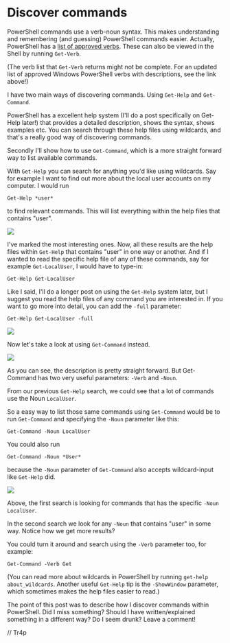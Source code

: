 # Discover commands

PowerShell commands use a verb-noun syntax. This makes understanding and remembering \(and guessing\) PowerShell commands easier. Actually, PowerShell has a [list of approved verbs](https://msdn.microsoft.com/en-us/library/ms714428%28v=vs.85%29.aspx). These can also be viewed in the Shell by running `Get-Verb`.

\(The verb list that `Get-Verb` returns might not be complete. For an updated list of approved Windows PowerShell verbs with descriptions, see the link above!\)

I have two main ways of discovering commands. Using `Get-Help` and `Get-Command`.

PowerShell has a excellent help system \(I'll do a post specifically on Get-Help later!\) that provides a detailed description, shows the syntax, shows examples etc. You can search through these help files using wildcards, and that's a really good way of discovering commands.

Secondly I'll show how to use `Get-Command`, which is a more straight forward way to list available commands.

With `Get-Help` you can search for anything you'd like using wildcards. Say for example I want to find out more about the local user accounts on my computer. I would run

```text
Get-Help *user*
```

to find relevant commands. This will list everything within the help files that contains "user".

![](https://tr4psec.files.wordpress.com/2018/06/screenshot_2.png)

I've marked the most interesting ones. Now, all these results are the help files within `Get-Help` that contains "user" in one way or another. And if I wanted to read the specific help file of any of these commands, say for example `Get-LocalUser`, I would have to type-in:

```text
Get-Help Get-LocalUser
```

Like I said, I'll do a longer post on using the `Get-Help` system later, but I suggest you read the help files of any command you are interested in. If you want to go more into detail, you can add the `-full` parameter:

```text
Get-Help Get-LocalUser -full
```

![](https://tr4psec.files.wordpress.com/2018/06/get-help-get-localuser.png)

Now let's take a look at using `Get-Command` instead.

![](https://tr4psec.files.wordpress.com/2018/06/get-help-get-commands.png)

As you can see, the description is pretty straight forward. But Get-Command has two very useful parameters: `-Verb` and `-Noun`.

From our previous `Get-Help` search, we could see that a lot of commands use the Noun `LocalUser`.

So a easy way to list those same commands using `Get-Command` would be to run `Get-Command` and specifying the `-Noun` parameter like this:

```text
Get-Command -Noun LocalUser
```

You could also run

```text
Get-Command -Noun *User*
```

because the `-Noun` parameter of `Get-Command` also accepts wildcard-input like `Get-Help` did.

![](https://tr4psec.files.wordpress.com/2018/06/get-command-localusers.png)

Above, the first search is looking for commands that has the specific `-Noun LocalUser`.

In the second search we look for any `-Noun` that contains "user" in some way. Notice how we get more results?

You could turn it around and search using the `-Verb` parameter too, for example:

```text
Get-Command -Verb Get
```

\(You can read more about wildcards in PowerShell by running `get-help about_wildcards`. Another useful `Get-Help` tip is the `-ShowWindow` parameter, which sometimes makes the help files easier to read.\)

The point of this post was to describe how I discover commands within PowerShell. Did I miss something? Should I have written/explained something in a different way? Do I seem drunk? Leave a comment!

// Tr4p

